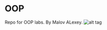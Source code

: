 # OOP
Repo for OOP labs. By Malov ALexey.
![alt tag](https://www.meme-arsenal.com/memes/95be9540f700f83d42ae090a5b32773c.jpg "Описание будет тут")
